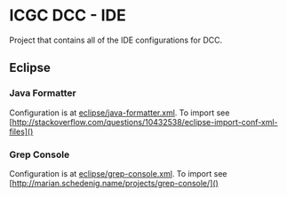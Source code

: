 # ICGC DCC - IDE

Project that contains all of the IDE configurations for DCC.

## Eclipse

### Java Formatter

Configuration is at [eclipse/java-formatter.xml](). To import see [http://stackoverflow.com/questions/10432538/eclipse-import-conf-xml-files]()

### Grep Console

Configuration is at [eclipse/grep-console.xml](). To import see [http://marian.schedenig.name/projects/grep-console/]()

